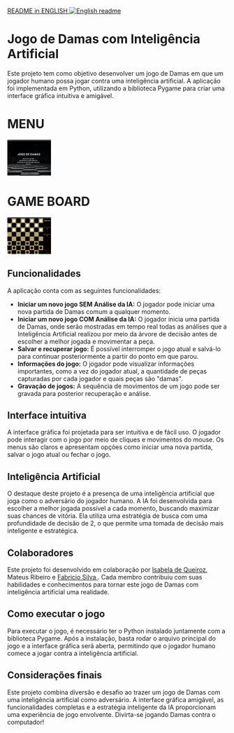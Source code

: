 <a href="ENREADME.md"> README in ENGLISH
    <img width="45px" src="https://cdn-icons-png.flaticon.com/512/1377/1377975.png" alt="English readme" target="_blank">
</a>

# Jogo de Damas com Inteligência Artificial

Este projeto tem como objetivo desenvolver um jogo de Damas em que um jogador humano possa jogar contra uma inteligência artificial. A aplicação foi implementada em Python, utilizando a biblioteca Pygame para criar uma interface gráfica intuitiva e amigável.

# MENU
<img width="100px" src="./Imagem/designMenu.jpg" alt="DESIGN MENU" target="_blank">

# GAME BOARD
<img width="100px" src="./Imagem/designTabuleiro.jpg" alt="DESIGN CHESSBOARD" target="_blank">

## Funcionalidades

A aplicação conta com as seguintes funcionalidades:

- **Iniciar um novo jogo SEM Análise da IA:** O jogador pode iniciar uma nova partida de Damas comum a qualquer momento.
- **Iniciar um novo jogo COM Análise da IA:** O jogador inicia uma partida de Damas, onde serão mostradas em tempo real todas as análises que a Inteligência Artificial realizou por meio da árvore de decisão antes de escolher a melhor jogada e movimentar a peça.
- **Salvar e recuperar jogo:** É possível interromper o jogo atual e salvá-lo para continuar posteriormente a partir do ponto em que parou.
- **Informações do jogo:** O jogador pode visualizar informações importantes, como a vez do jogador atual, a quantidade de peças capturadas por cada jogador e quais peças são "damas".
- **Gravação de jogos:** A sequência de movimentos de um jogo pode ser gravada para posterior recuperação e análise.

## Interface intuitiva

A interface gráfica foi projetada para ser intuitiva e de fácil uso. O jogador pode interagir com o jogo por meio de cliques e movimentos do mouse. Os menus são claros e apresentam opções como iniciar uma nova partida, salvar o jogo atual ou fechar o jogo.

## Inteligência Artificial

O destaque deste projeto é a presença de uma inteligência artificial que joga como o adversário do jogador humano. A IA foi desenvolvida para escolher a melhor jogada possível a cada momento, buscando maximizar suas chances de vitória. Ela utiliza uma estratégia de busca com uma profundidade de decisão de 2, o que permite uma tomada de decisão mais inteligente e estratégica.

## Colaboradores

Este projeto foi desenvolvido em colaboração por <a href="https://github.com/isabela-code"> Isabela de Queiroz</a>, Mateus Ribeiro e <a href="https://github.com/FafizDev"> Fabricio Silva </a>. Cada membro contribuiu com suas habilidades e conhecimentos para tornar este jogo de Damas com inteligência artificial uma realidade.

## Como executar o jogo

Para executar o jogo, é necessário ter o Python instalado juntamente com a biblioteca Pygame. Após a instalação, basta rodar o arquivo principal do jogo e a interface gráfica será aberta, permitindo que o jogador humano comece a jogar contra a inteligência artificial.

## Considerações finais

Este projeto combina diversão e desafio ao trazer um jogo de Damas com uma inteligência artificial como adversário. A interface gráfica amigável, as funcionalidades completas e a estratégia inteligente da IA proporcionam uma experiência de jogo envolvente. Divirta-se jogando Damas contra o computador!
